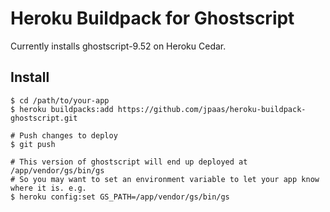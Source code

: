 # Heroku Buildpack for Ghostscript

Currently installs ghostscript-9.52 on Heroku Cedar.

## Install

    $ cd /path/to/your-app
    $ heroku buildpacks:add https://github.com/jpaas/heroku-buildpack-ghostscript.git
    
    # Push changes to deploy
    $ git push

    # This version of ghostscript will end up deployed at /app/vendor/gs/bin/gs
    # So you may want to set an environment variable to let your app know where it is. e.g.
    $ heroku config:set GS_PATH=/app/vendor/gs/bin/gs
